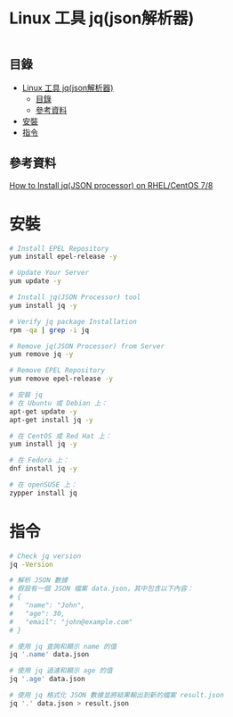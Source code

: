 # Linux 工具 jq(json解析器)

```
```

## 目錄

- [Linux 工具 jq(json解析器)](#linux-工具-jqjson解析器)
	- [目錄](#目錄)
	- [參考資料](#參考資料)
- [安裝](#安裝)
- [指令](#指令)

## 參考資料

[How to Install jq(JSON processor) on RHEL/CentOS 7/8](https://www.cyberithub.com/how-to-install-jq-json-processor-on-rhel-centos-7-8/)

# 安裝

```bash
# Install EPEL Repository
yum install epel-release -y

# Update Your Server
yum update -y

# Install jq(JSON Processor) tool
yum install jq -y

# Verify jq package Installation
rpm -qa | grep -i jq

# Remove jq(JSON Processor) from Server
yum remove jq -y

# Remove EPEL Repository
yum remove epel-release -y

# 安裝 jq
# 在 Ubuntu 或 Debian 上：
apt-get update -y
apt-get install jq -y

# 在 CentOS 或 Red Hat 上：
yum install jq -y

# 在 Fedora 上：
dnf install jq -y

# 在 openSUSE 上：
zypper install jq
```

# 指令

```bash
# Check jq version
jq -Version

# 解析 JSON 數據
# 假設有一個 JSON 檔案 data.json，其中包含以下內容：
# {
#   "name": "John",
#   "age": 30,
#   "email": "john@example.com"
# }

# 使用 jq 查詢和顯示 name 的值
jq '.name' data.json

# 使用 jq 過濾和顯示 age 的值
jq '.age' data.json

# 使用 jq 格式化 JSON 數據並將結果輸出到新的檔案 result.json
jq '.' data.json > result.json
```